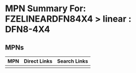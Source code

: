 



# MPN Summary For: FZELINEARDFN84X4 > linear : DFN8-4X4

## MPNs
  

|MPN|Direct Links|Search Links|
| :--- | :--- | :--- |
||||
